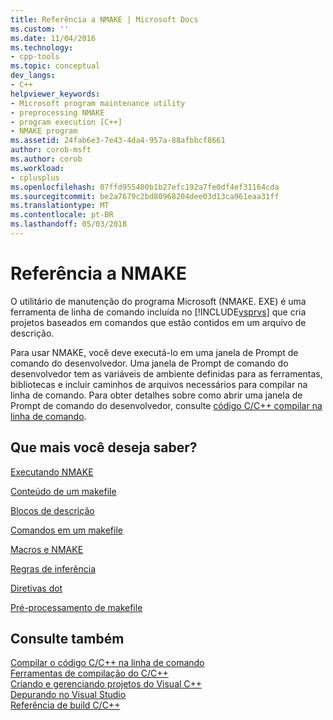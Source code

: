 ```yaml
---
title: Referência a NMAKE | Microsoft Docs
ms.custom: ''
ms.date: 11/04/2016
ms.technology:
- cpp-tools
ms.topic: conceptual
dev_langs:
- C++
helpviewer_keywords:
- Microsoft program maintenance utility
- preprocessing NMAKE
- program execution [C++]
- NMAKE program
ms.assetid: 24fab6e3-7e43-4da4-957a-88afbbcf8661
author: corob-msft
ms.author: corob
ms.workload:
- cplusplus
ms.openlocfilehash: 07ffd955400b1b27efc192a7fe0df4ef31164cda
ms.sourcegitcommit: be2a7679c2bd80968204dee03d13ca961eaa31ff
ms.translationtype: MT
ms.contentlocale: pt-BR
ms.lasthandoff: 05/03/2018
---
```

# <a name="nmake-reference"></a>Referência a NMAKE
O utilitário de manutenção do programa Microsoft (NMAKE. EXE) é uma ferramenta de linha de comando incluída no [!INCLUDE[vsprvs](../assembler/masm/includes/vsprvs_md.md)] que cria projetos baseados em comandos que estão contidos em um arquivo de descrição.  
  
 Para usar NMAKE, você deve executá-lo em uma janela de Prompt de comando do desenvolvedor. Uma janela de Prompt de comando do desenvolvedor tem as variáveis de ambiente definidas para as ferramentas, bibliotecas e incluir caminhos de arquivos necessários para compilar na linha de comando. Para obter detalhes sobre como abrir uma janela de Prompt de comando do desenvolvedor, consulte [código C/C++ compilar na linha de comando](../build/building-on-the-command-line.md).  
  
## <a name="what-do-you-want-to-know-more-about"></a>Que mais você deseja saber?  
 [Executando NMAKE](../build/running-nmake.md)  
  
 [Conteúdo de um makefile](../build/contents-of-a-makefile.md)  
  
 [Blocos de descrição](../build/description-blocks.md)  
  
 [Comandos em um makefile](../build/commands-in-a-makefile.md)  
  
 [Macros e NMAKE](../build/macros-and-nmake.md)  
  
 [Regras de inferência](../build/inference-rules.md)  
  
 [Diretivas dot](../build/dot-directives.md)  
  
 [Pré-processamento de makefile](../build/makefile-preprocessing.md)  
  
## <a name="see-also"></a>Consulte também  
 [Compilar o código C/C++ na linha de comando](../build/building-on-the-command-line.md)   
 [Ferramentas de compilação do C/C++](../build/reference/c-cpp-build-tools.md)   
 [Criando e gerenciando projetos do Visual C++](../ide/creating-and-managing-visual-cpp-projects.md)   
 [Depurando no Visual Studio](/visualstudio/debugger/debugging-in-visual-studio)   
 [Referência de build C/C++](../build/reference/c-cpp-building-reference.md)
